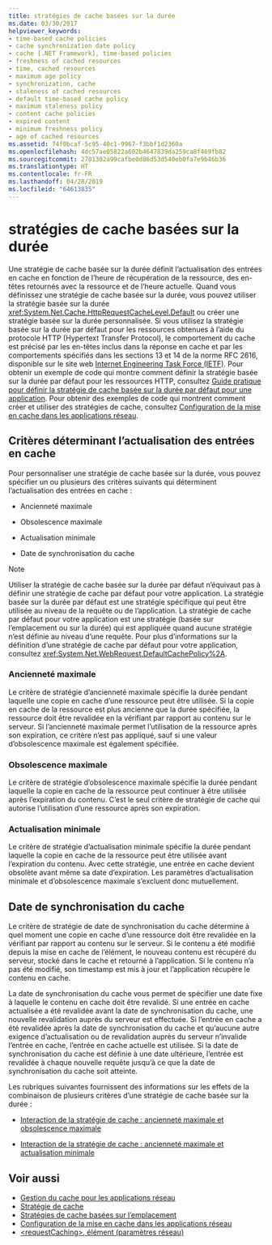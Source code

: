 ```yaml
---
title: stratégies de cache basées sur la durée
ms.date: 03/30/2017
helpviewer_keywords:
- time-based cache policies
- cache synchronization date policy
- cache [.NET Framework], time-based policies
- freshness of cached resources
- time, cached resources
- maximum age policy
- synchronization, cache
- staleness of cached resources
- default time-based cache policy
- maximum staleness policy
- content cache policies
- expired content
- minimum freshness policy
- age of cached resources
ms.assetid: 74f0bcaf-5c95-40c1-9967-f3bbf1d2360a
ms.openlocfilehash: 4dc57ae05822a602b4647839da259ca8f469fb82
ms.sourcegitcommit: 2701302a99cafbe0d86d53d540eb0fa7e9b46b36
ms.translationtype: HT
ms.contentlocale: fr-FR
ms.lasthandoff: 04/28/2019
ms.locfileid: "64613835"
---
```

# <a name="time-based-cache-policies"></a>stratégies de cache basées sur la durée
Une stratégie de cache basée sur la durée définit l’actualisation des entrées en cache en fonction de l’heure de récupération de la ressource, des en-têtes retournés avec la ressource et de l’heure actuelle. Quand vous définissez une stratégie de cache basée sur la durée, vous pouvez utiliser la stratégie basée sur la durée <xref:System.Net.Cache.HttpRequestCacheLevel.Default> ou créer une stratégie basée sur la durée personnalisée. Si vous utilisez la stratégie basée sur la durée par défaut pour les ressources obtenues à l’aide du protocole HTTP (Hypertext Transfer Protocol), le comportement du cache est précisé par les en-têtes inclus dans la réponse en cache et par les comportements spécifiés dans les sections 13 et 14 de la norme RFC 2616, disponible sur le site web [Internet Engineering Task Force (IETF)](https://www.ietf.org/). Pour obtenir un exemple de code qui montre comment définir la stratégie basée sur la durée par défaut pour les ressources HTTP, consultez [Guide pratique pour définir la stratégie de cache basée sur la durée par défaut pour une application](../../../docs/framework/network-programming/how-to-set-the-default-time-based-cache-policy-for-an-application.md). Pour obtenir des exemples de code qui montrent comment créer et utiliser des stratégies de cache, consultez [Configuration de la mise en cache dans les applications réseau](../../../docs/framework/network-programming/configuring-caching-in-network-applications.md).  
  
## <a name="criteria-to-determine-freshness-of-cached-entries"></a>Critères déterminant l’actualisation des entrées en cache  
 Pour personnaliser une stratégie de cache basée sur la durée, vous pouvez spécifier un ou plusieurs des critères suivants qui déterminent l’actualisation des entrées en cache :  
  
- Ancienneté maximale  
  
- Obsolescence maximale  
  
- Actualisation minimale  
  
- Date de synchronisation du cache  
  
> [!NOTE]
>  Utiliser la stratégie de cache basée sur la durée par défaut n’équivaut pas à définir une stratégie de cache par défaut pour votre application. La stratégie basée sur la durée par défaut est une stratégie spécifique qui peut être utilisée au niveau de la requête ou de l’application. La stratégie de cache par défaut pour votre application est une stratégie (basée sur l’emplacement ou sur la durée) qui est appliquée quand aucune stratégie n’est définie au niveau d’une requête. Pour plus d’informations sur la définition d’une stratégie de cache par défaut pour votre application, consultez <xref:System.Net.WebRequest.DefaultCachePolicy%2A>.  
  
### <a name="maximum-age"></a>Ancienneté maximale  
 Le critère de stratégie d’ancienneté maximale spécifie la durée pendant laquelle une copie en cache d’une ressource peut être utilisée. Si la copie en cache de la ressource est plus ancienne que la durée spécifiée, la ressource doit être revalidée en la vérifiant par rapport au contenu sur le serveur. Si l’ancienneté maximale permet l’utilisation de la ressource après son expiration, ce critère n’est pas appliqué, sauf si une valeur d’obsolescence maximale est également spécifiée.  
  
### <a name="maximum-staleness"></a>Obsolescence maximale  
 Le critère de stratégie d’obsolescence maximale spécifie la durée pendant laquelle la copie en cache de la ressource peut continuer à être utilisée après l’expiration du contenu. C’est le seul critère de stratégie de cache qui autorise l’utilisation d’une ressource après son expiration.  
  
### <a name="minimum-freshness"></a>Actualisation minimale  
 Le critère de stratégie d’actualisation minimale spécifie la durée pendant laquelle la copie en cache de la ressource peut être utilisée avant l’expiration du contenu. Avec cette stratégie, une entrée en cache devient obsolète avant même sa date d’expiration. Les paramètres d’actualisation minimale et d’obsolescence maximale s’excluent donc mutuellement.  
  
## <a name="cache-synchronization-date"></a>Date de synchronisation du cache  
 Le critère de stratégie de date de synchronisation du cache détermine à quel moment une copie en cache d’une ressource doit être revalidée en la vérifiant par rapport au contenu sur le serveur. Si le contenu a été modifié depuis la mise en cache de l’élément, le nouveau contenu est récupéré du serveur, stocké dans le cache et retourné à l’application. Si le contenu n’a pas été modifié, son timestamp est mis à jour et l’application récupère le contenu en cache.  
  
 La date de synchronisation du cache vous permet de spécifier une date fixe à laquelle le contenu en cache doit être revalidé. Si une entrée en cache actualisée a été revalidée avant la date de synchronisation du cache, une nouvelle revalidation auprès du serveur est effectuée. Si l’entrée en cache a été revalidée après la date de synchronisation du cache et qu’aucune autre exigence d’actualisation ou de revalidation auprès du serveur n’invalide l’entrée en cache, l’entrée en cache actuelle est utilisée. Si la date de synchronisation du cache est définie à une date ultérieure, l’entrée est revalidée à chaque nouvelle requête jusqu’à ce que la date de synchronisation du cache soit atteinte.  
  
 Les rubriques suivantes fournissent des informations sur les effets de la combinaison de plusieurs critères d’une stratégie de cache basée sur la durée :  
  
- [Interaction de la stratégie de cache : ancienneté maximale et obsolescence maximale](../../../docs/framework/network-programming/cache-policy-interaction-maximum-age-and-maximum-staleness.md)  
  
- [Interaction de la stratégie de cache : ancienneté maximale et actualisation minimale](../../../docs/framework/network-programming/cache-policy-interaction-maximum-age-and-minimum-freshness.md)  
  
## <a name="see-also"></a>Voir aussi

- [Gestion du cache pour les applications réseau](../../../docs/framework/network-programming/cache-management-for-network-applications.md)
- [Stratégie de cache](../../../docs/framework/network-programming/cache-policy.md)
- [Stratégies de cache basées sur l’emplacement](../../../docs/framework/network-programming/location-based-cache-policies.md)
- [Configuration de la mise en cache dans les applications réseau](../../../docs/framework/network-programming/configuring-caching-in-network-applications.md)
- [\<requestCaching>, élément (paramètres réseau)](../../../docs/framework/configure-apps/file-schema/network/requestcaching-element-network-settings.md)
